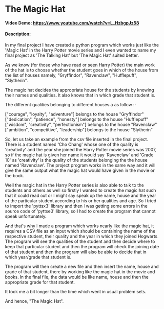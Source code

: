 # The Magic Hat
#### Video Demo:  https://www.youtube.com/watch?v=L_HzbgpJz58
#### Description:

In my final project I have created a python program which works just like the 'Magic Hat' in the Harry Potter movie series and I even wanted to name my final project as 'The Talking Hat' but 'The Magic Hat' suited better.

As we know (for those who have read or seen Harry Potter) the main work of the hat is to choose whether the student goes in which of the house from the list of houses namely, "Gryffindor", "Ravenclaw", "Hufflepuff", "Slytherin".

The magic hat decides the appropriate house for the students by knowing their names and qualities. It also knows that in which grade that student is.

The different qualities belonging to different houses a as follow :-

["courage", "loyalty", "adventure"] belongs to the house "Gryffindor"
["dedication", "patience", "honesty"] belongs to the house "Hufflepuff"
["wisdom", "creativity", "perfectionism"] belongs to the house "Ravenclaw"
["ambition", "competitive", "leadership"] belongs to the house "Slytherin"

So, let us take an example from the csv file inserted in the final project. There is a student named 'Cho Chang' whose one of the quality is 'creativity' and the year she joined the Harry Potter movie series was 2007, so if the magic hat is given her name it would say 'Ravenclaw' and 'Grade 10' as 'creativity' is the quality of the students belonging the the house named 'Ravenclaw'. The project program works in the same way and it will give the same output what the magic hat would have given in the movie or the book.

Well the magic hat in the Harry Potter series is also able to talk to the students and others as well so firstly I wanted to create the magic hat such that it could read out or I might say speak up the name, house and the year of the particular student according to his or her qualities and age. So I tried to import the 'pyttsx3' library and then I was getting some errors in the source code of 'pyttse3' library, so I had to create the program that cannot speak unfortunately.

And that's why I made a program which works nearly like the magic hat, it requires a CSV file as an input which should be containing the name of the respective student, their quality and the year in which they joined Hogwarts. The program will see the qualities of the student and then decide where to keep that particular student and then the program will check the joining date of that student and then the program will also be able to decide that in which year/grade that student is.

The program will then create a new file and then insert the name, house and grade of that student, there by working like the magic hat in the movie and books. In the final file, the data would be like name, house and then the appropriate grade for that student.

It took me a bit longer than the time which went in usual problem sets.

And hence, "The Magic Hat".